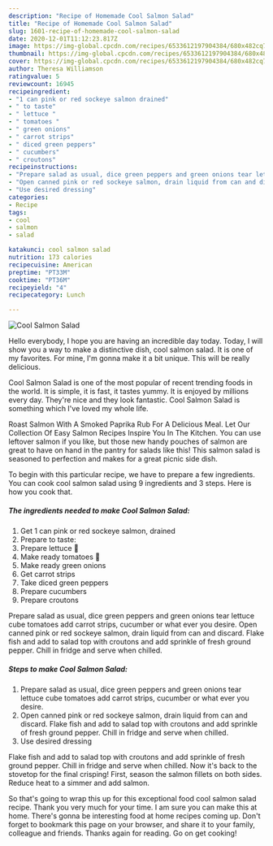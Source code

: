 ```yaml
---
description: "Recipe of Homemade Cool Salmon Salad"
title: "Recipe of Homemade Cool Salmon Salad"
slug: 1601-recipe-of-homemade-cool-salmon-salad
date: 2020-12-01T11:12:23.817Z
image: https://img-global.cpcdn.com/recipes/6533612197904384/680x482cq70/cool-salmon-salad-recipe-main-photo.jpg
thumbnail: https://img-global.cpcdn.com/recipes/6533612197904384/680x482cq70/cool-salmon-salad-recipe-main-photo.jpg
cover: https://img-global.cpcdn.com/recipes/6533612197904384/680x482cq70/cool-salmon-salad-recipe-main-photo.jpg
author: Theresa Williamson
ratingvalue: 5
reviewcount: 16945
recipeingredient:
- "1 can pink or red sockeye salmon drained"
- " to taste"
- " lettuce "
- " tomatoes "
- " green onions"
- " carrot strips"
- " diced green peppers"
- " cucumbers"
- " croutons"
recipeinstructions:
- "Prepare salad as usual, dice green peppers and green onions tear lettuce cube tomatoes add carrot strips, cucumber or what ever you desire."
- "Open canned pink or red sockeye salmon, drain liquid from can and discard. Flake fish and add to salad top with croutons and add sprinkle of fresh ground pepper. Chill in fridge and serve when chilled."
- "Use desired dressing"
categories:
- Recipe
tags:
- cool
- salmon
- salad

katakunci: cool salmon salad 
nutrition: 173 calories
recipecuisine: American
preptime: "PT33M"
cooktime: "PT36M"
recipeyield: "4"
recipecategory: Lunch

---
```



![Cool Salmon Salad](https://img-global.cpcdn.com/recipes/6533612197904384/680x482cq70/cool-salmon-salad-recipe-main-photo.jpg)

Hello everybody, I hope you are having an incredible day today. Today, I will show you a way to make a distinctive dish, cool salmon salad. It is one of my favorites. For mine, I'm gonna make it a bit unique. This will be really delicious.

Cool Salmon Salad is one of the most popular of recent trending foods in the world. It is simple, it is fast, it tastes yummy. It is enjoyed by millions every day. They're nice and they look fantastic. Cool Salmon Salad is something which I've loved my whole life.

Roast Salmon With A Smoked Paprika Rub For A Delicious Meal. Let Our Collection Of Easy Salmon Recipes Inspire You In The Kitchen. You can use leftover salmon if you like, but those new handy pouches of salmon are great to have on hand in the pantry for salads like this! This salmon salad is seasoned to perfection and makes for a great picnic side dish.


To begin with this particular recipe, we have to prepare a few ingredients. You can cook cool salmon salad using 9 ingredients and 3 steps. Here is how you cook that.

<!--inarticleads1-->

##### The ingredients needed to make Cool Salmon Salad:

1. Get 1 can pink or red sockeye salmon, drained
1. Prepare  to taste:
1. Prepare  lettuce 🥬
1. Make ready  tomatoes 🍅
1. Make ready  green onions
1. Get  carrot strips
1. Take  diced green peppers
1. Prepare  cucumbers
1. Prepare  croutons


Prepare salad as usual, dice green peppers and green onions tear lettuce cube tomatoes add carrot strips, cucumber or what ever you desire. Open canned pink or red sockeye salmon, drain liquid from can and discard. Flake fish and add to salad top with croutons and add sprinkle of fresh ground pepper. Chill in fridge and serve when chilled. 

<!--inarticleads2-->

##### Steps to make Cool Salmon Salad:

1. Prepare salad as usual, dice green peppers and green onions tear lettuce cube tomatoes add carrot strips, cucumber or what ever you desire.
1. Open canned pink or red sockeye salmon, drain liquid from can and discard. Flake fish and add to salad top with croutons and add sprinkle of fresh ground pepper. Chill in fridge and serve when chilled.
1. Use desired dressing


Flake fish and add to salad top with croutons and add sprinkle of fresh ground pepper. Chill in fridge and serve when chilled. Now it&#39;s back to the stovetop for the final crisping! First, season the salmon fillets on both sides. Reduce heat to a simmer and add salmon. 

So that's going to wrap this up for this exceptional food cool salmon salad recipe. Thank you very much for your time. I am sure you can make this at home. There's gonna be interesting food at home recipes coming up. Don't forget to bookmark this page on your browser, and share it to your family, colleague and friends. Thanks again for reading. Go on get cooking!
